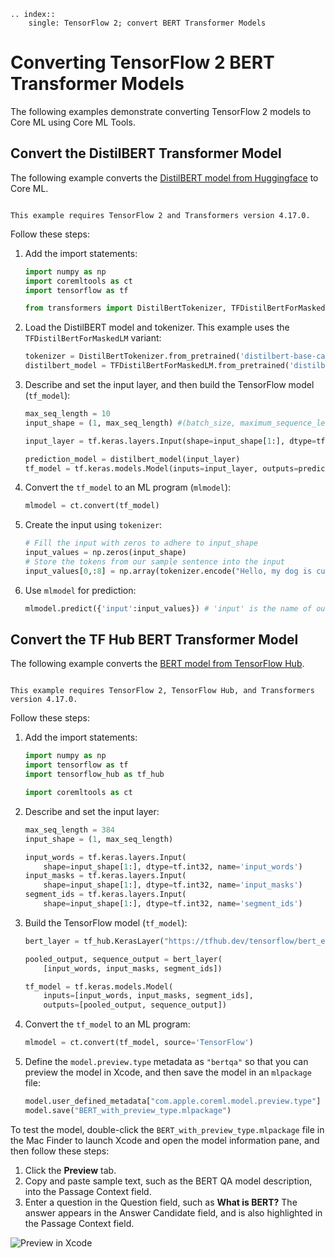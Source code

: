 ```{eval-rst}
.. index:: 
    single: TensorFlow 2; convert BERT Transformer Models
```


# Converting TensorFlow 2 BERT Transformer Models

The following examples demonstrate converting TensorFlow 2 models to Core ML using Core ML Tools.

## Convert the DistilBERT Transformer Model

The following example converts the [DistilBERT model from Huggingface](https://huggingface.co/transformers/model_doc/distilbert.html#tfdistilbertformaskedlm) to Core ML. 

```{admonition} Requirements

This example requires TensorFlow 2 and Transformers version 4.17.0.
```


Follow these steps:

1. Add the import statements:
    
    ```python
    import numpy as np
    import coremltools as ct
    import tensorflow as tf

    from transformers import DistilBertTokenizer, TFDistilBertForMaskedLM
    ```

2. Load the DistilBERT model and tokenizer. This example uses the `TFDistilBertForMaskedLM` variant:
    
    ```python
    tokenizer = DistilBertTokenizer.from_pretrained('distilbert-base-cased')
    distilbert_model = TFDistilBertForMaskedLM.from_pretrained('distilbert-base-cased')
    ```

3. Describe and set the input layer, and then build the TensorFlow model (`tf_model`):
    
    ```python
    max_seq_length = 10
    input_shape = (1, max_seq_length) #(batch_size, maximum_sequence_length)

    input_layer = tf.keras.layers.Input(shape=input_shape[1:], dtype=tf.int32, name='input')

    prediction_model = distilbert_model(input_layer)
    tf_model = tf.keras.models.Model(inputs=input_layer, outputs=prediction_model)
    ```

4. Convert the `tf_model` to an ML program (`mlmodel`):
    
    ```python
    mlmodel = ct.convert(tf_model)
    ```

5. Create the input using `tokenizer`:
    
    ```python
    # Fill the input with zeros to adhere to input_shape
    input_values = np.zeros(input_shape)
    # Store the tokens from our sample sentence into the input
    input_values[0,:8] = np.array(tokenizer.encode("Hello, my dog is cute")).astype(np.int32)
    ```

6. Use `mlmodel` for prediction:
    
    ```python
    mlmodel.predict({'input':input_values}) # 'input' is the name of our input layer from (3)
    ```

## Convert the TF Hub BERT Transformer Model

The following example converts the [BERT model from TensorFlow Hub](https://tfhub.dev/tensorflow/bert_en_uncased_L-12_H-768_A-12/1).

```{admonition} Requirements

This example requires TensorFlow 2, TensorFlow Hub, and Transformers version 4.17.0.
```

Follow these steps:

1. Add the import statements:
    
    ```python
    import numpy as np
    import tensorflow as tf
    import tensorflow_hub as tf_hub

    import coremltools as ct
    ```

2. Describe and set the input layer:
    
    ```python
    max_seq_length = 384
    input_shape = (1, max_seq_length)

    input_words = tf.keras.layers.Input(
        shape=input_shape[1:], dtype=tf.int32, name='input_words')
    input_masks = tf.keras.layers.Input(
        shape=input_shape[1:], dtype=tf.int32, name='input_masks')
    segment_ids = tf.keras.layers.Input(
        shape=input_shape[1:], dtype=tf.int32, name='segment_ids')
    ```

3. Build the TensorFlow model (`tf_model`):
    
    ```python
    bert_layer = tf_hub.KerasLayer("https://tfhub.dev/tensorflow/bert_en_uncased_L-12_H-768_A-12/1", trainable=False)

    pooled_output, sequence_output = bert_layer(
        [input_words, input_masks, segment_ids])

    tf_model = tf.keras.models.Model(
        inputs=[input_words, input_masks, segment_ids],
        outputs=[pooled_output, sequence_output])
    ```

4. Convert the `tf_model` to an ML program:
    
    ```python
    mlmodel = ct.convert(tf_model, source='TensorFlow')
    ```

5. Define the `model.preview.type` metadata as `"bertqa"` so that you can preview the model in Xcode, and then save the model in an `mlpackage` file:
    
    ```python
    model.user_defined_metadata["com.apple.coreml.model.preview.type"] = "bertQA"
    model.save("BERT_with_preview_type.mlpackage")
    ```

To test the model, double-click the `BERT_with_preview_type.mlpackage` file in the Mac Finder to launch Xcode and open the model information pane, and then follow these steps:

1. Click the **Preview** tab.
2. Copy and paste sample text, such as the BERT QA model description, into the Passage Context field.
3. Enter a question in the Question field, such as **What is BERT?** The answer appears in the Answer Candidate field, and is also highlighted in the Passage Context field.

![Preview in Xcode](images/xcode_bert_model_preview3_preview.png)


